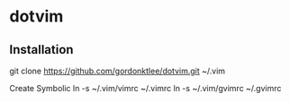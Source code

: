 # dotvim

## Installation
git clone https://github.com/gordonktlee/dotvim.git ~/.vim

Create Symbolic 
ln -s ~/.vim/vimrc ~/.vimrc
ln -s ~/.vim/gvimrc ~/.gvimrc


